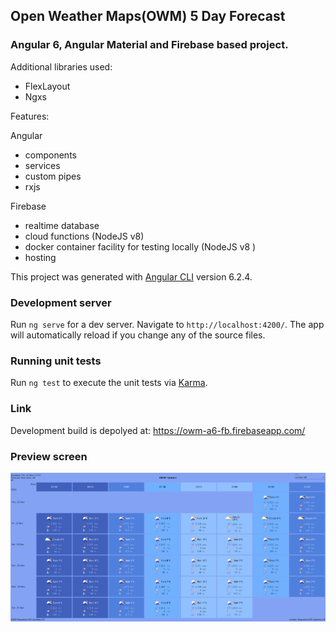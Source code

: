 ## Open Weather Maps(OWM) 5 Day Forecast

### Angular 6, Angular Material and Firebase based project.

Additional libraries used:

- FlexLayout
- Ngxs

Features:

Angular

- components
- services
- custom pipes
- rxjs

Firebase

- realtime database
- cloud functions (NodeJS v8)
- docker container facility for testing locally (NodeJS v8 )
- hosting

This project was generated with [Angular CLI](https://github.com/angular/angular-cli) version 6.2.4.

### Development server

Run `ng serve` for a dev server. Navigate to `http://localhost:4200/`. The app will automatically reload if you change any of the source files.

### Running unit tests

Run `ng test` to execute the unit tests via [Karma](https://karma-runner.github.io).

### Link

Development build is depolyed at: https://owm-a6-fb.firebaseapp.com/

### Preview screen

![alt text](https://raw.githubusercontent.com/zakhcst/owm-a6-fb/master/preview1.png)
